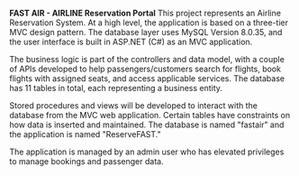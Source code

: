 **FAST AIR - AIRLINE Reservation Portal**
This project represents an Airline Reservation System. 
At a high level, the application is based on a three-tier MVC design pattern. The database layer uses MySQL Version 8.0.35, and the user interface is built in ASP.NET (C#) as an MVC application. 

The business logic is part of the controllers and data model, with a couple of APIs developed to help passengers/customers search for flights, book flights with assigned seats, and access applicable services.
The database has 11 tables in total, each representing a business entity. 

Stored procedures and views will be developed to interact with the database from the MVC web application. Certain tables have constraints on how data is inserted and maintained. 
The database is named "fastair" and the application is named "ReserveFAST."

The application is managed by an admin user who has elevated privileges to manage bookings and passenger data.
